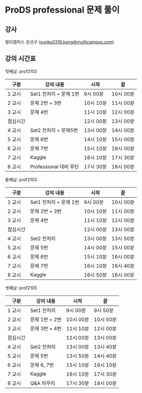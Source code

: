 # ProDS professional 문제 풀이

## 강사

멀티캠퍼스 강선구 (sunku0316.kang@multicampus.com)

## 강의 시간표

첫째날: prof2102

|구분|강의 내용|시작|끝|
|----|---------|----|----|
|1 교시|Set1 전처리 + 문제 1번|9시 00분| 10시 00분|
|2 교시|문제 2번 + 3번|10시 10분| 11시 00분|
|3 교시|문제 4번|11시 10분| 12시 00분|
|점심시간| |12시 00분| 13시 00분|
|4 교시|Set2 전처리 + 문제5번|13시 00분| 14시 00분|
|5 교시|문제 6번|14시 10분| 15시 00분|
|6 교시|문제 7번|15시 10분| 16시 00분|
|7 교시|Kaggle|16시 10분| 17시 30분|
|8 교시|Professional 대비 루틴|17시 30분| 18시 00분|

둘째날: prof2103

|구분|강의 내용|시작|끝|
|----|---------|----|----|
|1 교시|Set1 전처리 + 문제 1번|9시 00분| 10시 00분|
|2 교시|문제 2번 + 3번|10시 10분| 11시 00분|
|3 교시|문제 4번|11시 10분| 12시 00분|
|점심시간| |12시 00분| 13시 00분|
|4 교시|Set2 전처리|13시 00분| 13시 50분|
|5 교시|문제 5번|14시 00분| 15시 00분|
|6 교시|문제 6번|15시 10분| 16시 00분|
|7 교시|문제 7번|16시 10분| 16시 40분|
|8 교시|Kaggle|16시 50분| 18시 00분|

셋째날: prof2105

|구분|강의 내용|시작|끝|
|----|---------|----|----|
|1 교시|Set1 전처리|9시 00분| 9시 50분|
|2 교시|문제 1번 + 2번|10시 00분| 10시 50분|
|3 교시|문제 3번 + 4번|11시 10분| 12시 00분|
|점심시간| |12시 00분| 13시 00분|
|4 교시|Set2 전처리|13시 00분| 13시 40분|
|5 교시|문제 5번|13시 50분| 14시 40분|
|6 교시|문제 6, 7번|15시 10분| 16시 10분|
|7 교시|Kaggle|16시 10분| 17시 30분|
|8 교시|Q&A 마무리|17시 30분| 18시 00분|
